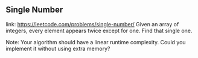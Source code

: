 ## Single Number 
link: <https://leetcode.com/problems/single-number/>
Given an array of integers, every element appears twice except for one. Find that single one.


Note:
Your algorithm should have a linear runtime complexity. Could you implement it without using extra memory?
